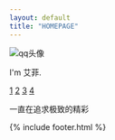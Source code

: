 ```yaml
---
layout: default
title: "HOMEPAGE"
---
```


<div class="header">
    <div class="tx">
      <img src="https://cdn.jsdelivr.net/gh/ooiv7oo/ooiv7oo.github.io@main/assets/images/Avatar.png" alt="qq头像">
    </div>
    <div class="contact">
      <p>I'm 艾菲.</p>
    </div>
</div>
<div class="content">
    <div class="introduce">
        <a href="/">1</a>
        <a href="/">2</a>
        <a href="/">3</a>
        <a href="/">4</a>
    </div>
    <div class="main">
        <div id="hitokoto"><p id="hitokoto_text">一直在追求极致的精彩</p></div>
        <script>
          var xhr = new XMLHttpRequest();
          xhr.open('get', 'https://v1.hitokoto.cn');
          xhr.onreadystatechange = function () {
          if (xhr.readyState === 4) {
              var data = JSON.parse(xhr.responseText);
              var hitokoto = document.getElementById('hitokoto_text');
              hitokoto.innerText = data.hitokoto;
            }
          }
          xhr.send();
      </script>
      <div></div>
      <div></div>
      <div></div>
    </div>
</div>
 
{% include footer.html %}
